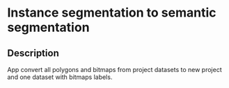 # Instance segmentation to semantic segmentation

## Description
App convert all polygons and bitmaps from project datasets to new project and one dataset with bitmaps labels. 